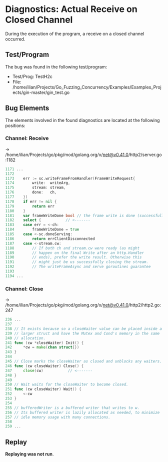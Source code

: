 # Diagnostics: Actual Receive on Closed Channel

During the execution of the program, a receive on a closed channel occurred.


## Test/Program
The bug was found in the following test/program:

- Test/Prog: TestH2c
- File: /home/ilian/Projects/Go_Fuzzing_Concurrency/Examples/Examples_Projects/gin-master/gin_test.go

## Bug Elements
The elements involved in the found diagnostics are located at the following positions:

###  Channel: Receive
-> /home/ilian/Projects/go/pkg/mod/golang.org/x/net@v0.41.0/http2/server.go:1182
```go
1171 ...
1172 
1173 	err := sc.writeFrameFromHandler(FrameWriteRequest{
1174 		write:  writeArg,
1175 		stream: stream,
1176 		done:   ch,
1177 	})
1178 	if err != nil {
1179 		return err
1180 	}
1181 	var frameWriteDone bool // the frame write is done (successfully or not)
1182 	select {           // <-------
1183 	case err = <-ch:
1184 		frameWriteDone = true
1185 	case <-sc.doneServing:
1186 		return errClientDisconnected
1187 	case <-stream.cw:
1188 		// If both ch and stream.cw were ready (as might
1189 		// happen on the final Write after an http.Handler
1190 		// ends), prefer the write result. Otherwise this
1191 		// might just be us successfully closing the stream.
1192 		// The writeFrameAsync and serve goroutines guarantee
1193 
1194 ...
```


###  Channel: Close
-> /home/ilian/Projects/go/pkg/mod/golang.org/x/net@v0.41.0/http2/http2.go:247
```go
236 ...
237 
238 // It exists because so a closeWaiter value can be placed inside a
239 // larger struct and have the Mutex and Cond's memory in the same
240 // allocation.
241 func (cw *closeWaiter) Init() {
242 	*cw = make(chan struct{})
243 }
244 
245 // Close marks the closeWaiter as closed and unblocks any waiters.
246 func (cw closeWaiter) Close() {
247 	close(cw)           // <-------
248 }
249 
250 // Wait waits for the closeWaiter to become closed.
251 func (cw closeWaiter) Wait() {
252 	<-cw
253 }
254 
255 // bufferedWriter is a buffered writer that writes to w.
256 // Its buffered writer is lazily allocated as needed, to minimize
257 // idle memory usage with many connections.
258 
259 ...
```


## Replay
**Replaying was not run**.

